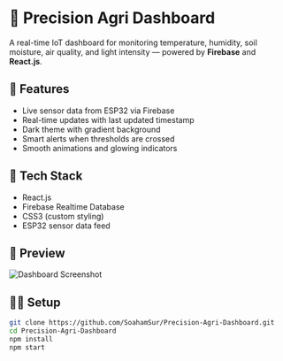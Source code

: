 # 🌿 Precision Agri Dashboard

A real-time IoT dashboard for monitoring temperature, humidity, soil moisture, air quality, and light intensity — powered by **Firebase** and **React.js**.

## 🚀 Features
- Live sensor data from ESP32 via Firebase
- Real-time updates with last updated timestamp
- Dark theme with gradient background
- Smart alerts when thresholds are crossed
- Smooth animations and glowing indicators

## 🧰 Tech Stack
- React.js
- Firebase Realtime Database
- CSS3 (custom styling)
- ESP32 sensor data feed

## 📸 Preview
![Dashboard Screenshot](https://i.ibb.co/gFZwz0Fm/DASHBOARD.png)

## 🧑‍💻 Setup
```bash
git clone https://github.com/SoahamSur/Precision-Agri-Dashboard.git
cd Precision-Agri-Dashboard
npm install
npm start
